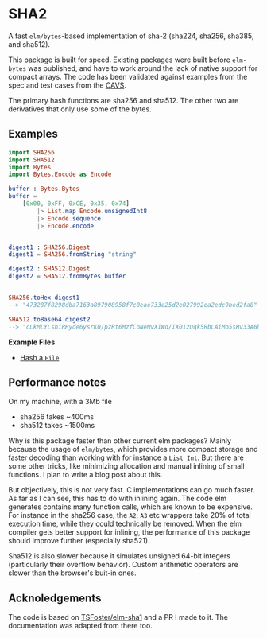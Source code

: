 # SHA2 

A fast `elm/bytes`-based implementation of sha-2 (sha224, sha256, sha385, and sha512).

This package is built for speed. Existing packages were built before `elm-bytes` was published, and have to work around the lack of native support for compact arrays.
The code has been validated against examples from the spec and test cases from the [CAVS](https://csrc.nist.gov/projects/cryptographic-algorithm-validation-program).

The primary hash functions are sha256 and sha512. The other two are derivatives that only use some of the bytes. 

## Examples 


```elm
import SHA256
import SHA512
import Bytes
import Bytes.Encode as Encode

buffer : Bytes.Bytes
buffer = 
    [0x00, 0xFF, 0xCE, 0x35, 0x74]
        |> List.map Encode.unsignedInt8
        |> Encode.sequence
        |> Encode.encode


digest1 : SHA256.Digest
digest1 = SHA256.fromString "string"

digest2 : SHA512.Digest
digest2 = SHA512.fromBytes buffer


SHA256.toHex digest1
--> "473287f8298dba7163a897908958f7c0eae733e25d2e027992ea2edc9bed2fa8"

SHA512.toBase64 digest2
--> "cLkMLYLshiRHyde6ysrK0/pzRt6MzfCoNeMvXIWd/IX01zUqk5RbLAiMo5sHv33A6h8HSbIsR5CDfCUWPwKuag=="
```

**Example Files**

* [Hash a `File`](foo)

## Performance notes

On my machine, with a 3Mb file

* sha256 takes ~400ms
* sha512 takes ~1500ms

Why is this package faster than other current elm packages? Mainly because the usage of `elm/bytes`, which provides more compact storage and faster decoding than working with for instance a `List Int`.
But there are some other tricks, like minimizing allocation and manual inlining of small functions. I plan to write a blog post about this. 

But objectively, this is not very fast. C implementations can go much faster. As far as I can see, this has to do with inlining again. The code elm generates contains many function calls, which are known to be expensive.
For instance in the sha256 case, the `A2`, `A3` etc wrappers take 20% of total execution time, while they could technically be removed. When the elm compiler gets better support for inlining, the performance of this package should improve further (especially sha521).

Sha512 is also slower because it simulates unsigned 64-bit integers (particularly their overflow behavior). Custom arithmetic operators are slower than the browser's buit-in ones.

## Acknoledgements

The code is based on [TSFoster/elm-sha1](https://package.elm-lang.org/packages/TSFoster/elm-sha1/latest/) and a PR I made to it. The documentation was adapted from there too.
